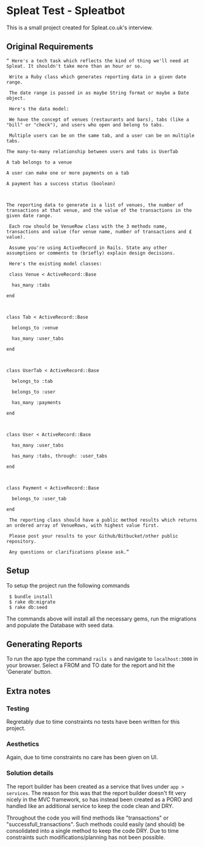 # Spleat Test - Spleatbot

This is a small project created for Spleat.co.uk's interview.

## Original Requirements

```
“ Here's a tech task which reflects the kind of thing we'll need at Spleat. It shouldn't take more than an hour or so.

 Write a Ruby class which generates reporting data in a given date range.

 The date range is passed in as maybe String format or maybe a Date object.

 Here's the data model:

 We have the concept of venues (restaurants and bars), tabs (like a "bill" or "check"), and users who open and belong to tabs.

 Multiple users can be on the same tab, and a user can be on multiple tabs.

The many-to-many relationship between users and tabs is UserTab

A tab belongs to a venue

A user can make one or more payments on a tab

A payment has a success status (boolean)

 

The reporting data to generate is a list of venues, the number of transactions at that venue, and the value of the transactions in the given date range.

 Each row should be VenueRow class with the 3 methods name, transactions and value (for venue name, number of transactions and £ value).

 Assume you're using ActiveRecord in Rails. State any other assumptions or comments to (briefly) explain design decisions.

 Here's the existing model classes:

 class Venue < ActiveRecord::Base

  has_many :tabs

end

 

class Tab < ActiveRecord::Base

  belongs_to :venue

  has_many :user_tabs

end

 

class UserTab < ActiveRecord::Base

  belongs_to :tab

  belongs_to :user

  has_many :payments

end

 

class User < ActiveRecord::Base

  has_many :user_tabs

  has_many :tabs, through: :user_tabs

end

 

class Payment < ActiveRecord::Base

  belongs_to :user_tab

end

 The reporting class should have a public method results which returns an ordered array of VenueRows, with highest value first.

 Please post your results to your Github/Bitbucket/other public repository.

 Any questions or clarifications please ask.”

```


## Setup
To setup the project run the following commands

```
 $ bundle install
 $ rake db:migrate
 $ rake db:seed
```

The commands above will install all the necessary gems, run the migrations and populate the Database with seed data.


## Generating Reports
To run the app type the command `rails s` and navigate to `localhost:3000` in your browser.
Select a FROM and TO date for the report and hit the 'Generate' button.

## Extra notes

### Testing
Regretably due to time constraints no tests have been written for this project.

### Aesthetics
Again, due to time constraints no care has been given on UI.

### Solution details
The report builder has been created as a service that lives under `app > services`.
The reason for this was that the report builder doesn't fit very nicely in the MVC framework, so has instead been created as a PORO and handled like an additional service to keep the code clean and DRY.

Throughout the code you will find methods like "transactions" or "successfull_transactions". Such methods could easily (and should) be consolidated into a single method to keep the code DRY. Due to time constraints such modifications/planning has not been possible. 